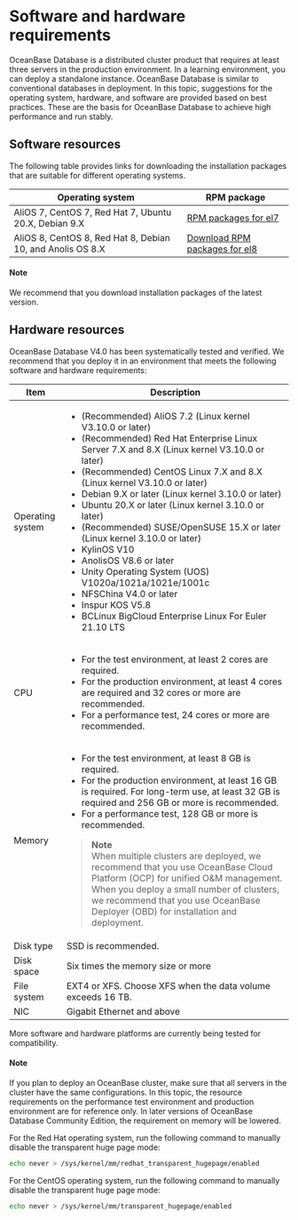 # Software and hardware requirements

OceanBase Database is a distributed cluster product that requires at least three servers in the production environment. In a learning environment, you can deploy a standalone instance. OceanBase Database is similar to conventional databases in deployment. In this topic, suggestions for the operating system, hardware, and software are provided based on best practices. These are the basis for OceanBase Database to achieve high performance and run stably.

## Software resources

The following table provides links for downloading the installation packages that are suitable for different operating systems.

| Operating system | RPM package |
|---------------------------------------------------|------------------------------------------------------------------------------------------------|
| AliOS 7, CentOS 7, Red Hat 7, Ubuntu 20.X, Debian 9.X | [RPM packages for el7](https://mirrors.aliyun.com/oceanbase/community/stable/el/7/x86_64/) |
| AliOS 8, CentOS 8, Red Hat 8, Debian 10, and Anolis OS 8.X | [Download RPM packages for el8](https://mirrors.aliyun.com/oceanbase/community/stable/el/8/x86_64/) |

  <main id="notice" type='notice'>
    <h4>Note</h4>
    <p>We recommend that you download installation packages of the latest version. </p>
  </main>

## Hardware resources

OceanBase Database V4.0 has been systematically tested and verified. We recommend that you deploy it in an environment that meets the following software and hardware requirements:

| Item | Description |
|----------|-----------------------------------------------------------------------------------------------------------------------|
| Operating system | <ul> <li> (Recommended) AliOS 7.2 (Linux kernel V3.10.0 or later)</li><li>(Recommended) Red Hat Enterprise Linux Server 7.X and 8.X (Linux kernel V3.10.0 or later)</li><li>(Recommended) CentOS Linux 7.X and 8.X (Linux kernel V3.10.0 or later)</li><li>Debian 9.X or later (Linux kernel 3.10.0 or later)</li><li>Ubuntu 20.X or later (Linux kernel 3.10.0 or later) </li><li>(Recommended) SUSE/OpenSUSE 15.X or later (Linux kernel 3.10.0 or later)</li><li>KylinOS V10</li><li>AnolisOS V8.6 or later</li><li>Unity Operating System (UOS) V1020a/1021a/1021e/1001c</li><li>NFSChina V4.0 or later</li><li>Inspur KOS V5.8</li><li>BCLinux BigCloud Enterprise Linux For Euler 21.10 LTS</li></ul> |
| CPU | <ul><li> For the test environment, at least 2 cores are required.  </li> <li>For the production environment, at least 4 cores are required and 32 cores or more are recommended. </li><li>For a performance test, 24 cores or more are recommended. </li> </ul> |
| Memory | <ul><li> For the test environment, at least 8 GB is required.  </li><li> For the production environment, at least 16 GB is required. For long-term use, at least 32 GB is required and 256 GB or more is recommended.   </li><li>For a performance test, 128 GB or more is recommended. </li></ul><blockquote>**Note**</br>When multiple clusters are deployed, we recommend that you use OceanBase Cloud Platform (OCP) for unified O&M management. When you deploy a small number of clusters, we recommend that you use OceanBase Deployer (OBD) for installation and deployment. </blockquote> |
| Disk type | SSD is recommended. |
| Disk space | Six times the memory size or more |
| File system | EXT4 or XFS. Choose XFS when the data volume exceeds 16 TB. |
| NIC | Gigabit Ethernet and above |

More software and hardware platforms are currently being tested for compatibility.

  <main id="notice" type='explain'>
    <h4>Note</h4>
    <p>If you plan to deploy an OceanBase cluster, make sure that all servers in the cluster have the same configurations. In this topic, the resource requirements on the performance test environment and production environment are for reference only. In later versions of OceanBase Database Community Edition, the requirement on memory will be lowered. </p>
  </main>

For the Red Hat operating system, run the following command to manually disable the transparent huge page mode:

```bash
echo never > /sys/kernel/mm/redhat_transparent_hugepage/enabled
```

For the CentOS operating system, run the following command to manually disable the transparent huge page mode:

```bash
echo never > /sys/kernel/mm/transparent_hugepage/enabled
```
